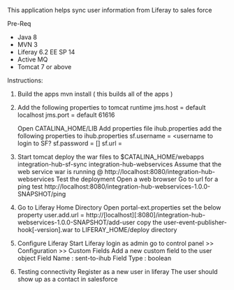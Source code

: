 This application  helps sync user information from Liferay to sales force

Pre-Req
- Java 8
- MVN 3
- Liferay 6.2 EE SP 14
- Active MQ
- Tomcat 7 or above

Instructions:

1. Build the apps
        mvn install ( this builds all of the apps )


2. Add the following properties to tomcat runtime
    jms.host = <hostname> default localhost
    jms.port = <port> default 61616

    Open CATALINA_HOME/LIB
    Add properties file ihub.properties
    add the following properties to ihub.properties
    sf.username = <username to login to SF?
    sf.password = <password>[<security code>]
    sf.url = <sales force URL>


3. Start tomcat
    deploy the war files to $CATALINA_HOME/webapps
        integration-hub-sf-sync
        integration-hub-webservices
    Assume that the web service war is running @ http://localhost:8080/integration-hub-webservices
    Test the deployment
        Open a web browser
        Go to url for a ping test
            http://localhost:8080/integration-hub-webservices-1.0.0-SNAPSHOT/ping



4. Go to Liferay Home Directory
    Open portal-ext.properties
    set the below property
    user.add.url = http://[localhost][:8080]/integration-hub-webservices-1.0.0-SNAPSHOT/add-user
    copy the user-event-publisher-hook[-version].war to LIFERAY_HOME/deploy directory

5.  Configure Liferay
    Start Liferay
    login as admin
    go to control panel >> Configuration >> Custom Fields
    Add a new custom field to the user object
    Field Name : sent-to-ihub
    Field Type : boolean

6. Testing connectivity
    Register as a new user in liferay
    The user should show up as a contact in salesforce
